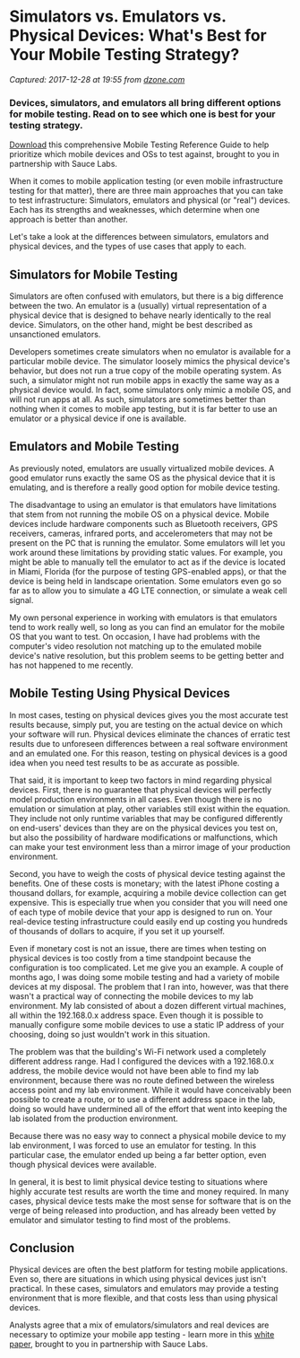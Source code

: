 # Simulators vs. Emulators vs. Physical Devices: What's Best for Your Mobile Testing Strategy?

_Captured: 2017-12-28 at 19:55 from [dzone.com](https://dzone.com/articles/simulators-vs-emulators-vs-physical-devices-whats?edition=347133&utm_source=Zone%20Newsletter&utm_medium=email&utm_campaign=mobile%202017-12-28)_

### Devices, simulators, and emulators all bring different options for mobile testing. Read on to see which one is best for your testing strategy.

[Download](https://dzone.com/go?i=242231&u=http%3A%2F%2Finfo.saucelabs.com%2FFY17Q3-AST-Mobile-Testing-Reference-Guide_LP-Dzone.html) this comprehensive Mobile Testing Reference Guide to help prioritize which mobile devices and OSs to test against, brought to you in partnership with Sauce Labs.

When it comes to mobile application testing (or even mobile infrastructure testing for that matter), there are three main approaches that you can take to test infrastructure: Simulators, emulators and physical (or "real") devices. Each has its strengths and weaknesses, which determine when one approach is better than another.

Let's take a look at the differences between simulators, emulators and physical devices, and the types of use cases that apply to each.

## Simulators for Mobile Testing

Simulators are often confused with emulators, but there is a big difference between the two. An emulator is a (usually) virtual representation of a physical device that is designed to behave nearly identically to the real device. Simulators, on the other hand, might be best described as unsanctioned emulators.

Developers sometimes create simulators when no emulator is available for a particular mobile device. The simulator loosely mimics the physical device's behavior, but does not run a true copy of the mobile operating system. As such, a simulator might not run mobile apps in exactly the same way as a physical device would. In fact, some simulators only mimic a mobile OS, and will not run apps at all. As such, simulators are sometimes better than nothing when it comes to mobile app testing, but it is far better to use an emulator or a physical device if one is available.

## Emulators and Mobile Testing

As previously noted, emulators are usually virtualized mobile devices. A good emulator runs exactly the same OS as the physical device that it is emulating, and is therefore a really good option for mobile device testing.

The disadvantage to using an emulator is that emulators have limitations that stem from not running the mobile OS on a physical device. Mobile devices include hardware components such as Bluetooth receivers, GPS receivers, cameras, infrared ports, and accelerometers that may not be present on the PC that is running the emulator. Some emulators will let you work around these limitations by providing static values. For example, you might be able to manually tell the emulator to act as if the device is located in Miami, Florida (for the purpose of testing GPS-enabled apps), or that the device is being held in landscape orientation. Some emulators even go so far as to allow you to simulate a 4G LTE connection, or simulate a weak cell signal.

My own personal experience in working with emulators is that emulators tend to work really well, so long as you can find an emulator for the mobile OS that you want to test. On occasion, I have had problems with the computer's video resolution not matching up to the emulated mobile device's native resolution, but this problem seems to be getting better and has not happened to me recently.

## Mobile Testing Using Physical Devices

In most cases, testing on physical devices gives you the most accurate test results because, simply put, you are testing on the actual device on which your software will run. Physical devices eliminate the chances of erratic test results due to unforeseen differences between a real software environment and an emulated one. For this reason, testing on physical devices is a good idea when you need test results to be as accurate as possible.

That said, it is important to keep two factors in mind regarding physical devices. First, there is no guarantee that physical devices will perfectly model production environments in all cases. Even though there is no emulation or simulation at play, other variables still exist within the equation. They include not only runtime variables that may be configured differently on end-users' devices than they are on the physical devices you test on, but also the possibility of hardware modifications or malfunctions, which can make your test environment less than a mirror image of your production environment.

Second, you have to weigh the costs of physical device testing against the benefits. One of these costs is monetary; with the latest iPhone costing a thousand dollars, for example, acquiring a mobile device collection can get expensive. This is especially true when you consider that you will need one of each type of mobile device that your app is designed to run on. Your real-device testing infrastructure could easily end up costing you hundreds of thousands of dollars to acquire, if you set it up yourself.

Even if monetary cost is not an issue, there are times when testing on physical devices is too costly from a time standpoint because the configuration is too complicated. Let me give you an example. A couple of months ago, I was doing some mobile testing and had a variety of mobile devices at my disposal. The problem that I ran into, however, was that there wasn't a practical way of connecting the mobile devices to my lab environment. My lab consisted of about a dozen different virtual machines, all within the 192.168.0.x address space. Even though it is possible to manually configure some mobile devices to use a static IP address of your choosing, doing so just wouldn't work in this situation.

The problem was that the building's Wi-Fi network used a completely different address range. Had I configured the devices with a 192.168.0.x address, the mobile device would not have been able to find my lab environment, because there was no route defined between the wireless access point and my lab environment. While it would have conceivably been possible to create a route, or to use a different address space in the lab, doing so would have undermined all of the effort that went into keeping the lab isolated from the production environment.

Because there was no easy way to connect a physical mobile device to my lab environment, I was forced to use an emulator for testing. In this particular case, the emulator ended up being a far better option, even though physical devices were available.

In general, it is best to limit physical device testing to situations where highly accurate test results are worth the time and money required. In many cases, physical device tests make the most sense for software that is on the verge of being released into production, and has already been vetted by emulator and simulator testing to find most of the problems.

## Conclusion

Physical devices are often the best platform for testing mobile applications. Even so, there are situations in which using physical devices just isn't practical. In these cases, simulators and emulators may provide a testing environment that is more flexible, and that costs less than using physical devices.

Analysts agree that a mix of emulators/simulators and real devices are necessary to optimize your mobile app testing - learn more in this [white paper](https://dzone.com/go?i=242232&u=http%3A%2F%2Finfo.saucelabs.com%2FFY17-ADV-EmuSimRealDevices-WP-LP-DZone.html), brought to you in partnership with Sauce Labs.
